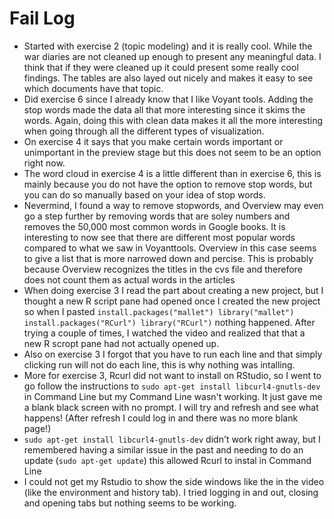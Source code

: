# Fail Log

* Started with exercise 2 (topic modeling) and it is really cool. While the war diaries are not cleaned up enough to present any meaningful data. I think that if they were cleaned up it could present some really cool findings. The tables are also layed out nicely and makes it easy to see which documents have that topic.
* Did exercise 6 since I already know that I like Voyant tools. Adding the stop words made the data all that more interesting since it skims the words. Again, doing this with clean data makes it all the more interesting when going through all the different types of visualization.
* On exercise 4 it says that you make certain words important or unimportant in the preview stage but this does not seem to be an option right now.
* The word cloud in exercise 4 is a little different than in exercise 6, this is mainly because you do not have the option to remove stop words, but you can do so manually based on your idea of stop words.
* Nevermind, I found a way to remove stopwords, and Overview may even go a step further by removing words that are soley numbers and removes the 50,000 most common words in Google books. It is interesting to now see that there are different most popular words compared to what we saw in Voyanttools. Overview in this case seems to give a list that is more narrowed down and percise. This is probably because Overview recognizes the titles in the cvs file and therefore does not count them as actual words in the articles
* When doing exercise 3 I read the part about creating a new project, but I thought a new R script pane had opened once I created the new project so when I pasted `install.packages("mallet") library("mallet") install.packages("RCurl") library("RCurl")` nothing happened. After trying a couple of times, I watched the video and realized that that a new R scropt pane had not actually opened up.
* Also on exercise 3 I forgot that you have to run each line and that simply clicking run will not do each line, this is why nothing was intalling.
* More for exercise 3, Rcurl did not want to install on RStudio, so I went to go follow the instructions to `sudo apt-get install libcurl4-gnutls-dev` in Command Line but my Command Line wasn't working. It just gave me a blank black screen with no prompt. I will try and refresh and see what happens! (After refresh I could log in and there was no more blank page!)
* `sudo apt-get install libcurl4-gnutls-dev` didn't work right away, but I remembered having a similar issue in the past and needing to do an update (`sudo apt-get update`) this allowed Rcurl to instal in Command Line
* I could not get my Rstudio to show the side windows like the in the video (like the environment and history tab). I tried logging in and out, closing and opening tabs but nothing seems to be working.
